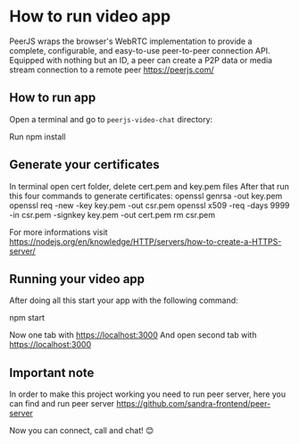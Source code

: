 # How to run video app #

PeerJS wraps the browser's WebRTC implementation to provide a complete, configurable, and easy-to-use peer-to-peer connection API. Equipped with nothing but an ID, a peer can create a P2P data or media stream connection to a remote peer <https://peerjs.com/>

## How to run app ##

Open a terminal and go to `peerjs-video-chat` directory:

Run npm install

## Generate your certificates ##

In terminal open cert folder, delete cert.pem and key.pem files
After that run this four commands to generate certificates:
openssl genrsa -out key.pem
openssl req -new -key key.pem -out csr.pem
openssl x509 -req -days 9999 -in csr.pem -signkey key.pem -out cert.pem
rm csr.pem

For more informations visit <https://nodejs.org/en/knowledge/HTTP/servers/how-to-create-a-HTTPS-server/>

## Running your video app ##

After doing all this start your app with the following command:

npm start

Now one tab with <https://localhost:3000>
And open second tab with <https://localhost:3000>

## Important note ##

In order to make this project working you need to run peer server,
here you can find and run peer server <https://github.com/sandra-frontend/peer-server>

Now you can connect, call and chat! 😊
